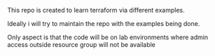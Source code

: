 This repo is created to learn terraform via different examples. 

Ideally i will try to maintain the repo with the examples being done. 

Only aspect is that the code will be on lab environments where admin access outside resource group will not be available